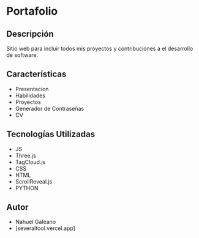 # Portafolio

## Descripción
Sitio web para incluir todos mis proyectos y contribuciones a el desarrollo de software.

## Características
- Presentacion
- Habilidades
- Proyectos
- Generador de Contraseñas
- CV

## Tecnologías Utilizadas
- JS
- Three.js
- TagCloud.js
- CSS
- HTML
- ScrollReveal.js
- PYTHON


## Autor
- Nahuel Galeano
- [severaltool.vercel.app]
